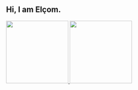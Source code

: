 ## Hi, I am Elçom.
<div>
  <a href="https://github.com/ElcomJ">
  <img height="170em" src="https://github-readme-stats.vercel.app/api?username=ElcomJ&show_icons=true&theme=dracula&include_all_commits=true&count_private=true"/>
  <img height="170em" src="https://github-readme-stats.vercel.app/api/top-langs/?username=ElcomJ&layout=compact&langs_count=7&theme=dracula"/>
</div>
